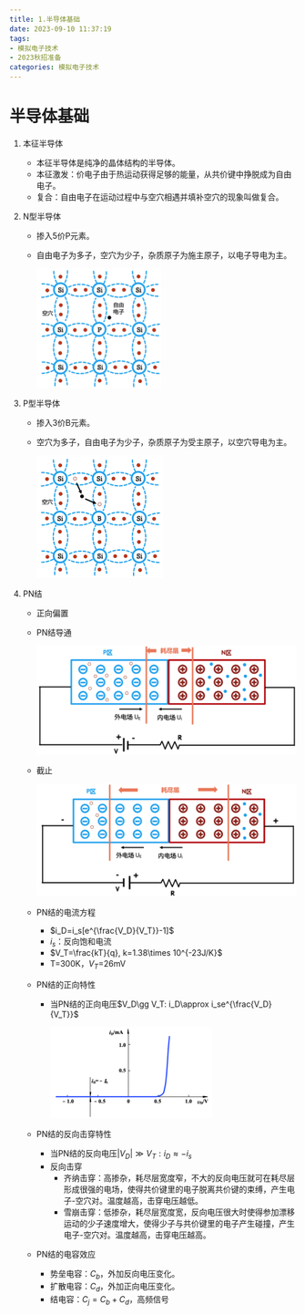 ```yaml
---
title: 1.半导体基础
date: 2023-09-10 11:37:19
tags: 
- 模拟电子技术
- 2023秋招准备
categories: 模拟电子技术
---
```

# 半导体基础

1. 本征半导体

   - 本征半导体是纯净的晶体结构的半导体。
   - 本征激发：价电子由于热运动获得足够的能量，从共价键中挣脱成为自由电子。
   - 复合：自由电子在运动过程中与空穴相遇并填补空穴的现象叫做复合。

2. N型半导体

   - 掺入5价P元素。

   - 自由电子为多子，空穴为少子，杂质原子为施主原子，以电子导电为主。

     <img src="半导体基础/image-20230910103546979.png" alt="image-20230910103546979" style="zoom:50%;" />

3. P型半导体

   - 掺入3价B元素。

   - 空穴为多子，自由电子为少子，杂质原子为受主原子，以空穴导电为主。

     <img src="半导体基础/image-20230910104754675.png" alt="image-20230910104754675" style="zoom:50%;" />

4. PN结

   - 正向偏置

   - PN结导通

     <img src="半导体基础/image-20230910105426066.png" alt="image-20230910105426066" style="zoom:50%;" />

   - 截止

     <img src="半导体基础/image-20230910105812658.png" alt="image-20230910105812658" style="zoom:50%;" />

   - PN结的电流方程
     - $i_D=i_s[e^{\frac{V_D}{V_T}}-1]$
     - $i_s$：反向饱和电流
     - $V_T=\frac{kT}{q}, k=1.38\times 10^{-23J/K}$
     - T=300K，$V_T$=26mV

   - PN结的正向特性

     - 当PN结的正向电压$V_D\gg V_T: i_D\approx i_se^{\frac{V_D}{V_T}}$

       <img src="半导体基础/image-20230910111254834.png" alt="image-20230910111254834" style="zoom:50%;" />

   - PN结的反向击穿特性
     - 当PN结的反向电压$\lvert V_D\rvert\gg V_T: i_D\approx-i_s$
     - 反向击穿
       - 齐纳击穿：高掺杂，耗尽层宽度窄，不大的反向电压就可在耗尽层形成很强的电场，使得共价键里的电子脱离共价键的束缚，产生电子-空穴对。温度越高，击穿电压越低。
       - 雪崩击穿：低掺杂，耗尽层宽度宽，反向电压很大时使得参加漂移运动的少子速度增大，使得少子与共价键里的电子产生碰撞，产生电子-空穴对。温度越高，击穿电压越高。

   - PN结的电容效应
     - 势垒电容：$C_b$，外加反向电压变化。
     - 扩散电容：$C_d$，外加正向电压变化。
     - 结电容：$C_j=C_b+C_d$，高频信号
